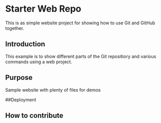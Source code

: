 # Starter Web Repo

This is as simple website project for showing how to use Git and GitHub together.

## Introduction

This example is to show different parts of the Git repositiory and various commands using a web project.

## Purpose

Sample website with plenty of files for demos

##Deployment

## How to contribute